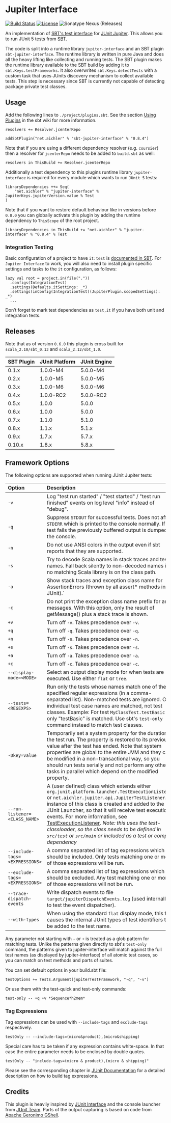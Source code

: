 Jupiter Interface
=================

[![Build Status](https://github.com/sbt/sbt-jupiter-interface/actions/workflows/ci.yml/badge.svg)](https://github.com/sbt/sbt-jupiter-interface/actions/workflows/ci.yml)
[![License](https://img.shields.io/hexpm/l/plug.svg)](https://raw.githubusercontent.com/maichler/sbt-jupiter-interface/master/LICENSE)
![Sonatype Nexus (Releases)](https://img.shields.io/nexus/r/net.aichler/jupiter-interface?server=https%3A%2F%2Foss.sonatype.org)

An implementation of [SBT's test interface](https://github.com/sbt/test-interface) for [JUnit Jupiter](http://junit.org/junit5). This allows you to run JUnit 5 tests from [SBT](http://www.scala-sbt.org/).

The code is split into a runtime library `jupiter-interface` and an SBT plugin `sbt-jupiter-interface`. The runtime library is written in pure Java and does all the heavy lifting like collecting and running tests. The SBT plugin makes the runtime library available to the SBT build by adding it to `sbt.Keys.testFrameworks`. It also overwrites `sbt.Keys.detectTests` with a custom task that uses JUnits discovery mechanism to collect available tests. This step is necessary since SBT is currently not capable of detecting package private test classes.

## Usage

Add the following lines to `./project/plugins.sbt`. See the section [Using Plugins](http://www.scala-sbt.org/release/docs/Using-Plugins.html) in the sbt wiki for more information.

    resolvers += Resolver.jcenterRepo
    
    addSbtPlugin("net.aichler" % "sbt-jupiter-interface" % "0.8.4")
    
Note that if you are using a different dependency resolver (e.g. `coursier`) then a resolver for `jcenterRepo` needs to be added to `build.sbt` as well:

    resolvers in ThisBuild += Resolver.jcenterRepo
    
Additionally a test dependency to this plugins runtime library `jupiter-interface` is required for every module which wants to run `JUnit 5` tests:

    libraryDependencies ++= Seq(
        "net.aichler" % "jupiter-interface" % JupiterKeys.jupiterVersion.value % Test
    )

Note that if you want to restore default behaviour like in versions before `0.8.0` you can globally activate this plugin by adding the runtime dependency to `ThisScope` of the root project.

    libraryDependencies in ThisBuild += "net.aichler" % "jupiter-interface" % "0.8.4" % Test
    
### Integration Testing

Basic configuration of a project to have `it:test` is [documented in SBT](https://www.scala-sbt.org/0.13/docs/Testing.html#Integration+Tests). For `Jupiter Interface` to work, you will also need to install plugin specific settings and tasks to the `it` configuration, as follows:

```
lazy val root = project.in(file("."))
  .configs(IntegrationTest)
  .settings(Defaults.itSettings: _*)
  .settings(inConfig(IntegrationTest)(JupiterPlugin.scopedSettings): _*)
  ...
```
Don’t forget to mark test dependencies as `test,it` if you have both unit and integration tests.

## Releases

Note that as of version `0.6.0` this plugin is cross built for `scala_2.10/sbt_0.13` and `scala_2.12/sbt_1.0`.

 SBT Plugin      | JUnit Platform | JUnit Engine
:----------------|:---------------|:-------------
 0.1.x           | 1.0.0-M4       | 5.0.0-M4
 0.2.x           | 1.0.0-M5       | 5.0.0-M5
 0.3.x           | 1.0.0-M6       | 5.0.0-M6
 0.4.x           | 1.0.0-RC2      | 5.0.0-RC2
 0.5.x           | 1.0.0          | 5.0.0
 0.6.x           | 1.0.0          | 5.0.0
 0.7.x           | 1.1.0          | 5.1.0
 0.8.x           | 1.1.x          | 5.1.x
 0.9.x           | 1.7.x          | 5.7.x
 0.10.x          | 1.8.x          | 5.8.x
 
## Framework Options

The following options are supported when running JUnit Jupiter tests:

 Option                           | Description
:---------------------------------|:---------------------------------
 `-v`                             | Log "test run started" / "test started" / "test run finished" events on log level "info" instead of "debug".
 `-q`                             | Suppress `STDOUT` for successful tests. Does not affect `STDERR` which is printed to the console normally. If a test fails the previously buffered output is dumped to the console.
 `-n`                             | Do not use ANSI colors in the output even if sbt reports that they are supported.
 `-s`                             | Try to decode Scala names in stack traces and test names. Fall back silently to non-decoded names if no matching Scala library is on the class path.
 `-a`                             | Show stack traces and exception class name for AssertionErrors (thrown by all assert* methods in JUnit).`
 `-c`                             | Do not print the exception class name prefix for any messages. With this option, only the result of getMessage() plus a stack trace is shown.
 `+v`                             | Turn off `-v`. Takes precedence over `-v`.
 `+q`                             | Turn off `-q`. Takes precedence over `-q`.
 `+n`                             | Turn off `-n`. Takes precedence over `-n`.
 `+s`                             | Turn off `-s`. Takes precedence over `-s`.
 `+a`                             | Turn off `-a`. Takes precedence over `-a`.
 `+c`                             | Turn off `-c`. Takes precedence over `-c`.
 `--display-mode=<MODE>`          | Select an output display mode for when tests are executed. Use either `flat` or `tree`.
 `--tests=<REGEXPS>`              | Run only the tests whose names match one of the specified regular expressions (in a comma-separated list). Non-matched tests are ignored. Only individual test case names are matched, not test classes. Example: For test `MyClassTest.testBasic()` only "testBasic" is matched. Use sbt's `test-only` command instead to match test classes.
 `-Dkey=value`                    | Temporarily set a system property for the duration of the test run. The property is restored to its previous value after the test has ended. Note that system properties are global to the entire JVM and they can be modified in a non-transactional way, so you should run tests serially and not perform any other tasks in parallel which depend on the modified property.
 `--run-listener=<CLASS_NAME>`    | A (user defined) class which extends either `org.junit.platform.launcher.TestExecutionListener` or `net.aichler.jupiter.api.JupiterTestListener`. An instance of this class is created and added to the JUnit Launcher, so that it will receive test execution events. For more information, see [TestExecutionListener](http://junit.org/junit5/docs/current/api/org/junit/platform/launcher/TestExecutionListener.html). *Note: this uses the test-classloader, so the class needs to be defined in `src/test` or `src/main` or included as a test or compile dependency*
 `--include-tags=<EXPRESSIONS>`   | A comma separated list of tag expressions which should be included. Only tests matching one or more of those expressions will be run.
 `--exclude-tags=<EXPRESSIONS>`   | A comma separated list of tag expressions which should be excluded. Any test matching one or more of those expressions  will not be run.
 `--trace-dispatch-events`        | Write dispatch events to file `target/jupiterDispatchEvents.log` (used internally to test the event dispatcher).
 `--with-types`                   | When using the standard `flat` display mode, this flag causes the internal JUnit types of test identifiers to be added to the test name.

Any parameter not starting with `-` or `+` is treated as a glob pattern for matching tests. Unlike the patterns given directly to sbt's `test-only` command, the patterns given to jupiter-interface will match against the full test names (as displayed by jupiter-interface) of all atomic test cases, so you can match on test methods and parts of suites.

You can set default options in your build.sbt file:

    testOptions += Tests.Argument(jupiterTestFramework, "-q", "-v")

Or use them with the test-quick and test-only commands:

    test-only -- +q +v *Sequence*h2mem*
    
### Tag Expressions

Tag expressions can be used with `--include-tags` and `exclude-tags` respectively.

    testOnly -- --include-tags=(micro&product),(micro&shipping)
    
Special care has to be taken if any expression contains white-space. In that case the entire parameter needs to be enclosed by double quotes.

    testOnly -- "include-tags=(micro & product),(micro & shipping)"
    
Please see the corresponding chapter in [JUnit Documentation](https://junit.org/junit5/docs/current/user-guide/#running-tests-tag-expressions) for a detailed description on how to build tag expressions.

## Credits

This plugin is heavily inspired by [JUnit Interface](https://github.com/sbt/junit-interface) and the console launcher from [JUnit Team](https://github.com/junit-team/junit5). Parts of the output capturing is based on code from [Apache Geronimo GShell](http://geronimo.apache.org/gshell/index.html).
